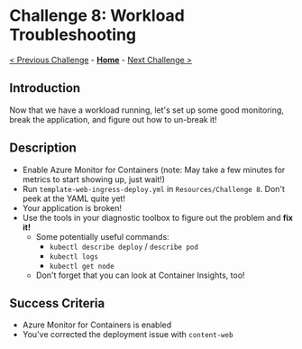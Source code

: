 # Challenge 8: Workload Troubleshooting

[< Previous Challenge](./07-rbac.md) - **[Home](../README.md)** - [Next Challenge >](./09-image-deprecation.md)

## Introduction
Now that we have a workload running, let's set up some good monitoring, break the application, and figure out how to un-break it!

## Description
- Enable Azure Monitor for Containers (note: May take a few minutes for metrics to start showing up, just wait!)
- Run `template-web-ingress-deploy.yml` in  `Resources/Challenge 8`. Don't peek at the YAML quite yet!
- Your application is broken!
- Use the tools in your diagnostic toolbox to figure out the problem and **fix it!**
    - Some potentially useful commands:
        - `kubectl describe deploy` / `describe pod`
        - `kubectl logs`
        - `kubectl get node`
    - Don't forget that you can look at Container Insights, too!

## Success Criteria
- Azure Monitor for Containers is enabled
- You've corrected the deployment issue with `content-web`